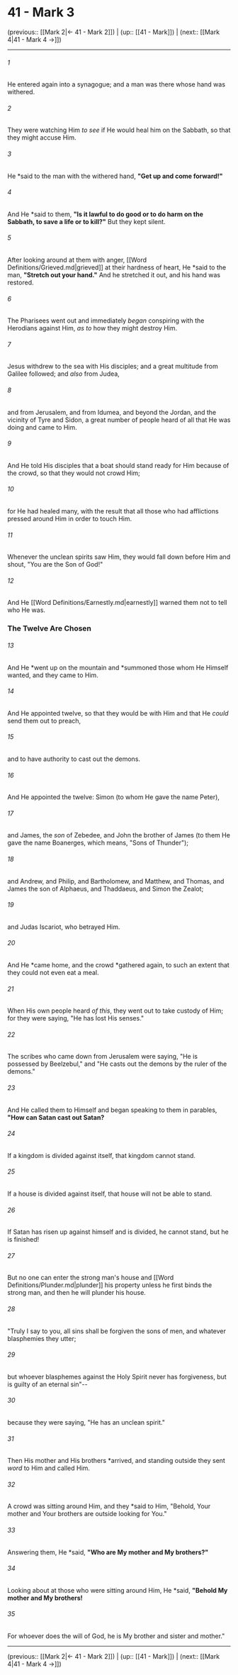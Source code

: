 # 41 - Mark 3

(previous:: [[Mark 2|← 41 - Mark 2]]) | (up:: [[41 - Mark]]) | (next:: [[Mark 4|41 - Mark 4 →]])

***


###### 1 
He entered again into a synagogue; and a man was there whose hand was withered. 

###### 2 
They were watching Him _to see_ if He would heal him on the Sabbath, so that they might accuse Him. 

###### 3 
He *said to the man with the withered hand, **"Get up and come forward!"** 

###### 4 
And He *said to them, **"Is it lawful to do good or to do harm on the Sabbath, to save a life or to kill?"** But they kept silent. 

###### 5 
After looking around at them with anger, [[Word Definitions/Grieved.md|grieved]] at their hardness of heart, He *said to the man, **"Stretch out your hand."** And he stretched it out, and his hand was restored. 

###### 6 
The Pharisees went out and immediately _began_ conspiring with the Herodians against Him, _as to_ how they might destroy Him. 

###### 7 
Jesus withdrew to the sea with His disciples; and a great multitude from Galilee followed; and _also_ from Judea, 

###### 8 
and from Jerusalem, and from Idumea, and beyond the Jordan, and the vicinity of Tyre and Sidon, a great number of people heard of all that He was doing and came to Him. 

###### 9 
And He told His disciples that a boat should stand ready for Him because of the crowd, so that they would not crowd Him; 

###### 10 
for He had healed many, with the result that all those who had afflictions pressed around Him in order to touch Him. 

###### 11 
Whenever the unclean spirits saw Him, they would fall down before Him and shout, "You are the Son of God!" 

###### 12 
And He [[Word Definitions/Earnestly.md|earnestly]] warned them not to tell who He was.

### The Twelve Are Chosen 

###### 13 
And He *went up on the mountain and *summoned those whom He Himself wanted, and they came to Him. 

###### 14 
And He appointed twelve, so that they would be with Him and that He _could_ send them out to preach, 

###### 15 
and to have authority to cast out the demons. 

###### 16 
And He appointed the twelve: Simon (to whom He gave the name Peter), 

###### 17 
and James, the _son_ of Zebedee, and John the brother of James (to them He gave the name Boanerges, which means, "Sons of Thunder"); 

###### 18 
and Andrew, and Philip, and Bartholomew, and Matthew, and Thomas, and James the son of Alphaeus, and Thaddaeus, and Simon the Zealot; 

###### 19 
and Judas Iscariot, who betrayed Him. 

###### 20 
And He *came home, and the crowd *gathered again, to such an extent that they could not even eat a meal. 

###### 21 
When His own people heard _of this_, they went out to take custody of Him; for they were saying, "He has lost His senses." 

###### 22 
The scribes who came down from Jerusalem were saying, "He is possessed by Beelzebul," and "He casts out the demons by the ruler of the demons." 

###### 23 
And He called them to Himself and began speaking to them in parables, **"How can Satan cast out Satan?** 

###### 24 
If a kingdom is divided against itself, that kingdom cannot stand. 

###### 25 
If a house is divided against itself, that house will not be able to stand. 

###### 26 
If Satan has risen up against himself and is divided, he cannot stand, but he is finished! 

###### 27 
But no one can enter the strong man's house and [[Word Definitions/Plunder.md|plunder]] his property unless he first binds the strong man, and then he will plunder his house. 

###### 28 
"Truly I say to you, all sins shall be forgiven the sons of men, and whatever blasphemies they utter; 

###### 29 
but whoever blasphemes against the Holy Spirit never has forgiveness, but is guilty of an eternal sin"-- 

###### 30 
because they were saying, "He has an unclean spirit." 

###### 31 
Then His mother and His brothers *arrived, and standing outside they sent _word_ to Him and called Him. 

###### 32 
A crowd was sitting around Him, and they *said to Him, "Behold, Your mother and Your brothers are outside looking for You." 

###### 33 
Answering them, He *said, **"Who are My mother and My brothers?"** 

###### 34 
Looking about at those who were sitting around Him, He *said, **"Behold My mother and My brothers!** 

###### 35 
For whoever does the will of God, he is My brother and sister and mother."

***

(previous:: [[Mark 2|← 41 - Mark 2]]) | (up:: [[41 - Mark]]) | (next:: [[Mark 4|41 - Mark 4 →]])
